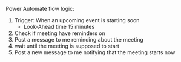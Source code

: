 Power Automate flow logic:
1. Trigger: When an upcoming event is starting soon
	- Look-Ahead time 15 minutes
2. Check if meeting have reminders on
3. Post a message to me reminding about the meeting
4. wait until the meeting is supposed to start
5. Post a new message to me notifying that the meeting starts now
